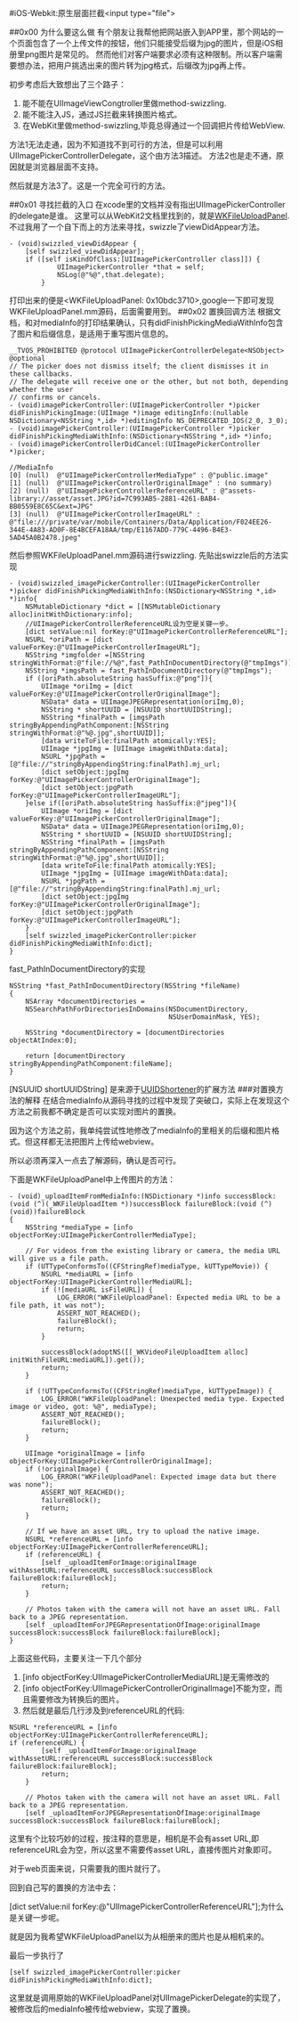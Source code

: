 #iOS-Webkit:原生层面拦截\<input type="file">

##0x00 为什么要这么做
有个朋友让我帮他把网站嵌入到APP里，那个网站的一个页面包含了一个上传文件的按钮，他们只能接受后缀为jpg的图片，但是iOS相册里png图片是常见的。
然而他们对客户端要求必须有这种限制。所以客户端需要想办法，把用户挑选出来的图片转为jpg格式，后缀改为jpg再上传。

初步考虑后大致想出了三个路子：
1. 能不能在UIImageViewCongtroller里做method-swizzling.
2. 能不能注入JS，通过JS拦截来转换图片格式。
3. 在WebKit里做method-swizzling,毕竟总得通过一个回调把片传给WebView.

方法1无法走通，因为不知道找不到可行的方法，但是可以利用UIImagePickerControllerDelegate，这个由方法3描述。
方法2也是走不通，原因就是浏览器层面不支持。

然后就是方法3了。这是一个完全可行的方法。

##0x01 寻找拦截的入口
在xcode里的文档并没有指出UIImagePickerController的delegate是谁。
这里可以从WebKit2文档里找到的，就是[WKFileUploadPanel](https://opensource.apple.com/source/WebKit2/WebKit2-7601.1.46.9/UIProcess/ios/forms/WKFileUploadPanel.mm.auto.html).
不过我用了一个自下而上的方法来寻找，swizzle了viewDidAppear方法。
```
- (void)swizzled_viewDidAppear {
    [self swizzled_viewDidAppear];
    if ([self isKindOfClass:[UIImagePickerController class]]) {
            UIImagePickerController *that = self;
            NSLog(@"%@",that.delegate);
        }
```
打印出来的便是<WKFileUploadPanel: 0x10bdc3710>,google一下即可发现WKFileUploadPanel.mm源码，后面需要用到。
##0x02 置换回调方法
根据文档，和对mediaInfo的打印结果确认，只有didFinishPickingMediaWithInfo包含了图片和后缀信息，是适用于重写图片信息的。
```
__TVOS_PROHIBITED @protocol UIImagePickerControllerDelegate<NSObject>
@optional
// The picker does not dismiss itself; the client dismisses it in these callbacks.
// The delegate will receive one or the other, but not both, depending whether the user
// confirms or cancels.
- (void)imagePickerController:(UIImagePickerController *)picker didFinishPickingImage:(UIImage *)image editingInfo:(nullable NSDictionary<NSString *,id> *)editingInfo NS_DEPRECATED_IOS(2_0, 3_0);
- (void)imagePickerController:(UIImagePickerController *)picker didFinishPickingMediaWithInfo:(NSDictionary<NSString *,id> *)info;
- (void)imagePickerControllerDidCancel:(UIImagePickerController *)picker;
```
```
//MediaInfo
[0]	(null)	@"UIImagePickerControllerMediaType" : @"public.image"
[1]	(null)	@"UIImagePickerControllerOriginalImage" : (no summary)
[2]	(null)	@"UIImagePickerControllerReferenceURL" : @"assets-library://asset/asset.JPG?id=7C993AB5-2881-4261-BAB4-BB0559E8C65C&ext=JPG"
[3]	(null)	@"UIImagePickerControllerImageURL" : @"file:///private/var/mobile/Containers/Data/Application/F024EE26-344E-4A83-AD0F-8E4BCEFA18AA/tmp/E1167ADD-779C-4496-B4E3-5AD45A0B2478.jpeg"
```
然后参照WKFileUploadPanel.mm源码进行swizzling.
先贴出swizzle后的方法实现
```
- (void)swizzled_imagePickerController:(UIImagePickerController *)picker didFinishPickingMediaWithInfo:(NSDictionary<NSString *,id> *)info{
    NSMutableDictionary *dict = [[NSMutableDictionary alloc]initWithDictionary:info];
    //UIImagePickerControllerReferenceURL设为空是关键一步。
    [dict setValue:nil forKey:@"UIImagePickerControllerReferenceURL"];
    NSURL *oriPath = [dict valueForKey:@"UIImagePickerControllerImageURL"];
    NSString *imgfolder =[NSString stringWithFormat:@"file://%@",fast_PathInDocumentDirectory(@"tmpImgs")];
    NSString *imgsPath = fast_PathInDocumentDirectory(@"tmpImgs");
    if ([oriPath.absoluteString hasSuffix:@"png"]){
        UIImage *oriImg = [dict valueForKey:@"UIImagePickerControllerOriginalImage"];
        NSData* data = UIImageJPEGRepresentation(oriImg,0);
        NSString * shortUUID = [NSUUID shortUUIDString];
        NSString *finalPath = [imgsPath stringByAppendingPathComponent:[NSString stringWithFormat:@"%@.jpg",shortUUID]];
        [data writeToFile:finalPath atomically:YES];
        UIImage *jpgImg = [UIImage imageWithData:data];
        NSURL *jpgPath = [@"file://"stringByAppendingString:finalPath].mj_url;
        [dict setObject:jpgImg forKey:@"UIImagePickerControllerOriginalImage"];
        [dict setObject:jpgPath forKey:@"UIImagePickerControllerImageURL"];
    }else if([oriPath.absoluteString hasSuffix:@"jpeg"]){
        UIImage *oriImg = [dict valueForKey:@"UIImagePickerControllerOriginalImage"];
        NSData* data = UIImageJPEGRepresentation(oriImg,0);
        NSString * shortUUID = [NSUUID shortUUIDString];
        NSString *finalPath = [imgsPath stringByAppendingPathComponent:[NSString stringWithFormat:@"%@.jpg",shortUUID]];
        [data writeToFile:finalPath atomically:YES];
        UIImage *jpgImg = [UIImage imageWithData:data];
        NSURL *jpgPath = [@"file://"stringByAppendingString:finalPath].mj_url;
        [dict setObject:jpgImg forKey:@"UIImagePickerControllerOriginalImage"];
        [dict setObject:jpgPath forKey:@"UIImagePickerControllerImageURL"];
    }
    [self swizzled_imagePickerController:picker didFinishPickingMediaWithInfo:dict];
}
```
fast_PathInDocumentDirectory的实现
```
NSString *fast_PathInDocumentDirectory(NSString *fileName)
{
    NSArray *documentDirectories =
    NSSearchPathForDirectoriesInDomains(NSDocumentDirectory,
                                        NSUserDomainMask, YES);

    NSString *documentDirectory = [documentDirectories objectAtIndex:0];

    return [documentDirectory stringByAppendingPathComponent:fileName];
}
```
[NSUUID shortUUIDString] 是来源于[UUIDShortener](https://github.com/kishikawakatsumi/UUIDShortener)的扩展方法
###对置换方法的解释
在结合mediaInfo从源码寻找的过程中发现了突破口，实际上在发现这个方法之前我都不确定是否可以实现对图片的置换。

因为这个方法之前，我单纯尝试性地修改了mediaInfo的里相关的后缀和图片格式。但这样都无法把图片上传给webview。

所以必须再深入一点去了解源码，确认是否可行。

下面是WKFileUploadPanel中上传图片的方法：
```
- (void)_uploadItemFromMediaInfo:(NSDictionary *)info successBlock:(void (^)(_WKFileUploadItem *))successBlock failureBlock:(void (^)(void))failureBlock
{
    NSString *mediaType = [info objectForKey:UIImagePickerControllerMediaType];

    // For videos from the existing library or camera, the media URL will give us a file path.
    if (UTTypeConformsTo((CFStringRef)mediaType, kUTTypeMovie)) {
        NSURL *mediaURL = [info objectForKey:UIImagePickerControllerMediaURL];
        if (![mediaURL isFileURL]) {
            LOG_ERROR("WKFileUploadPanel: Expected media URL to be a file path, it was not");
            ASSERT_NOT_REACHED();
            failureBlock();
            return;
        }

        successBlock(adoptNS([[_WKVideoFileUploadItem alloc] initWithFileURL:mediaURL]).get());
        return;
    }

    if (!UTTypeConformsTo((CFStringRef)mediaType, kUTTypeImage)) {
        LOG_ERROR("WKFileUploadPanel: Unexpected media type. Expected image or video, got: %@", mediaType);
        ASSERT_NOT_REACHED();
        failureBlock();
        return;
    }

    UIImage *originalImage = [info objectForKey:UIImagePickerControllerOriginalImage];
    if (!originalImage) {
        LOG_ERROR("WKFileUploadPanel: Expected image data but there was none");
        ASSERT_NOT_REACHED();
        failureBlock();
        return;
    }

    // If we have an asset URL, try to upload the native image.
    NSURL *referenceURL = [info objectForKey:UIImagePickerControllerReferenceURL];
    if (referenceURL) {
        [self _uploadItemForImage:originalImage withAssetURL:referenceURL successBlock:successBlock failureBlock:failureBlock];
        return;
    }

    // Photos taken with the camera will not have an asset URL. Fall back to a JPEG representation.
    [self _uploadItemForJPEGRepresentationOfImage:originalImage successBlock:successBlock failureBlock:failureBlock];
}
```
上面这些代码，主要关注一下几个部分
1. [info objectForKey:UIImagePickerControllerMediaURL]是无需修改的
2. [info objectForKey:UIImagePickerControllerOriginalImage]不能为空，而且需要修改为转换后的图片。
3. 然后就是最后几行涉及到referenceURL的代码:
```
NSURL *referenceURL = [info objectForKey:UIImagePickerControllerReferenceURL];
if (referenceURL) {
        [self _uploadItemForImage:originalImage withAssetURL:referenceURL successBlock:successBlock failureBlock:failureBlock];
        return;
    }

    // Photos taken with the camera will not have an asset URL. Fall back to a JPEG representation.
    [self _uploadItemForJPEGRepresentationOfImage:originalImage successBlock:successBlock failureBlock:failureBlock];
```

这里有个比较巧妙的过程，按注释的意思是，相机是不会有asset URL,即referenceURL会为空，所以这里不需要传asset URL，直接传图片对象即可。

对于web页面来说，只需要我的图片就行了。

回到自己写的置换的方法中去：

[dict setValue:nil forKey:@"UIImagePickerControllerReferenceURL"];为什么是关键一步呢。

就是因为我希望WKFileUploadPanel以为从相册来的图片也是从相机来的。

最后一步执行了
```
[self swizzled_imagePickerController:picker didFinishPickingMediaWithInfo:dict];
```
这里就是调用原始的WKFileUploadPanel对UIImagePickerDelegate的实现了，被修改后的mediaInfo被传给webview，实现了置换。


